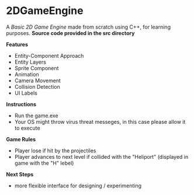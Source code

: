 # 2DGameEngine
A *Basic 2D Game Engine* made from scratch using C++, for learning purposes. **Source code provided in the src directory**

**Features**
* Entity-Component Approach
* Entity Layers
* Sprite Component
* Animation
* Camera Movement
* Collision Detection
* UI Labels

**Instructions**
* Run the game.exe
* Your OS might throw virus threat messeges, in this case please allow it to execute

**Game Rules**
* Player lose if hit by the projectiles
* Player advances to next level if collided with the "Heliport" (displayed in game with the "H" lebel)

**Next Steps**
* more flexible interface for designing / experimenting
